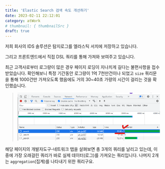```yaml
---
title: 'Elastic Search 검색 속도 개선하기'
date: 2023-02-11 22:12:01
category: atWork
# thumbnail: { thumbnailSrc }
draft: true
---
```


저희 회사의 IDS 솔루션은 탐지로그를 엘라스틱 서치에 저장하고 있습니다.

그리고 프론트엔드에서 직접 DSL 쿼리를 통해 가져와 보여주고 있습니다.

최근 고객사로부터 로그량이 많은 경우 페이지 로딩이 지나치게 길다는 불편사항을 접수 받았습니다. 확인해보니 특정 기간동안 로그량이 1억 7천만건이나 되었고 `size` 쿼리문을 통해 1000건만 가져오도록 했음에도 거의 30~40초 가량의 시간이 걸리는 것을 확인했습니다.

> ![개발자도구](./images/event-search-networktool.png)

해당 페이지의 개발자도구-네트워크 탭을 살펴보면 총 3개의 쿼리를 날리고 있는데, 이 중에 가장 오래걸린 쿼리가 바로 실제 데이터(로그)를 가져오는 쿼리입니다. 나머지 2개는 `aggregation`(집계)를 나타내기 위한 쿼리구요.

